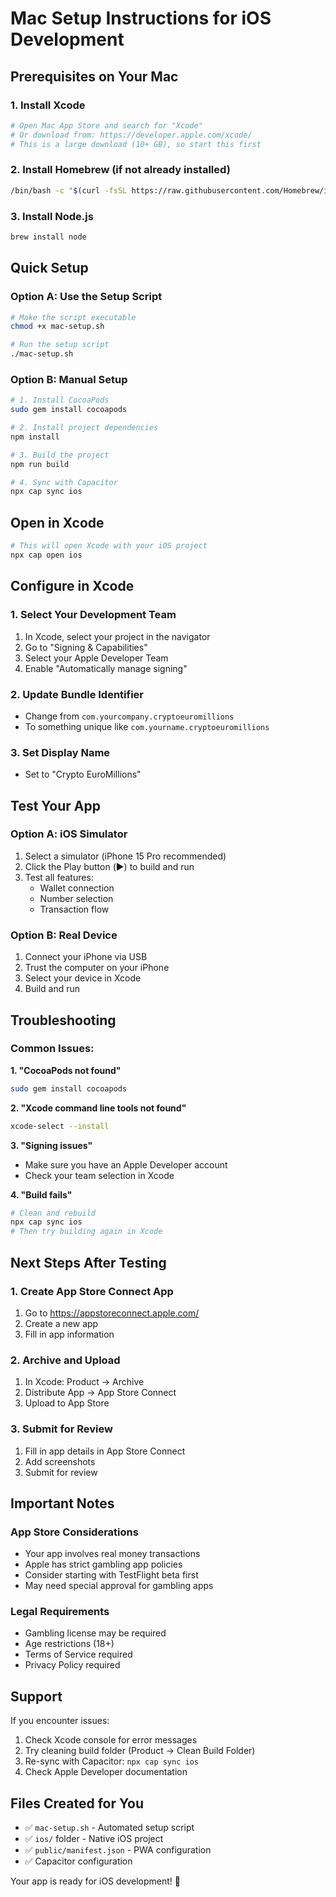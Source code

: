 # Mac Setup Instructions for iOS Development

## Prerequisites on Your Mac

### 1. Install Xcode
```bash
# Open Mac App Store and search for "Xcode"
# Or download from: https://developer.apple.com/xcode/
# This is a large download (10+ GB), so start this first
```

### 2. Install Homebrew (if not already installed)
```bash
/bin/bash -c "$(curl -fsSL https://raw.githubusercontent.com/Homebrew/install/HEAD/install.sh)"
```

### 3. Install Node.js
```bash
brew install node
```

## Quick Setup

### Option A: Use the Setup Script
```bash
# Make the script executable
chmod +x mac-setup.sh

# Run the setup script
./mac-setup.sh
```

### Option B: Manual Setup
```bash
# 1. Install CocoaPods
sudo gem install cocoapods

# 2. Install project dependencies
npm install

# 3. Build the project
npm run build

# 4. Sync with Capacitor
npx cap sync ios
```

## Open in Xcode

```bash
# This will open Xcode with your iOS project
npx cap open ios
```

## Configure in Xcode

### 1. Select Your Development Team
1. In Xcode, select your project in the navigator
2. Go to "Signing & Capabilities"
3. Select your Apple Developer Team
4. Enable "Automatically manage signing"

### 2. Update Bundle Identifier
- Change from `com.yourcompany.cryptoeuromillions`
- To something unique like `com.yourname.cryptoeuromillions`

### 3. Set Display Name
- Set to "Crypto EuroMillions"

## Test Your App

### Option A: iOS Simulator
1. Select a simulator (iPhone 15 Pro recommended)
2. Click the Play button (▶️) to build and run
3. Test all features:
   - Wallet connection
   - Number selection
   - Transaction flow

### Option B: Real Device
1. Connect your iPhone via USB
2. Trust the computer on your iPhone
3. Select your device in Xcode
4. Build and run

## Troubleshooting

### Common Issues:

**1. "CocoaPods not found"**
```bash
sudo gem install cocoapods
```

**2. "Xcode command line tools not found"**
```bash
xcode-select --install
```

**3. "Signing issues"**
- Make sure you have an Apple Developer account
- Check your team selection in Xcode

**4. "Build fails"**
```bash
# Clean and rebuild
npx cap sync ios
# Then try building again in Xcode
```

## Next Steps After Testing

### 1. Create App Store Connect App
1. Go to https://appstoreconnect.apple.com/
2. Create a new app
3. Fill in app information

### 2. Archive and Upload
1. In Xcode: Product → Archive
2. Distribute App → App Store Connect
3. Upload to App Store

### 3. Submit for Review
1. Fill in app details in App Store Connect
2. Add screenshots
3. Submit for review

## Important Notes

### App Store Considerations
- Your app involves real money transactions
- Apple has strict gambling app policies
- Consider starting with TestFlight beta first
- May need special approval for gambling apps

### Legal Requirements
- Gambling license may be required
- Age restrictions (18+)
- Terms of Service required
- Privacy Policy required

## Support

If you encounter issues:
1. Check Xcode console for error messages
2. Try cleaning build folder (Product → Clean Build Folder)
3. Re-sync with Capacitor: `npx cap sync ios`
4. Check Apple Developer documentation

## Files Created for You

- ✅ `mac-setup.sh` - Automated setup script
- ✅ `ios/` folder - Native iOS project
- ✅ `public/manifest.json` - PWA configuration
- ✅ Capacitor configuration

Your app is ready for iOS development! 🚀
